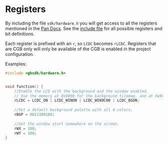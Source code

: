 # Registers

By including the file `sdk/hardware.h` you will get access to all the registers mentioned in the [Pan Docs](https://gbdev.io/pandocs/). See the [include file](https://github.com/daid/gbsdk/blob/master/inc/sdk/hardware.h) for all possible registers and bit definitions.

Each register is prefixed with an `r`, so `LCDC` becomes `rLCDC`. Registers that are CGB only will only be available of the CGB is enabled in the project configuration.

Examples:
```c
#include <gbsdk/hardware.h>


void function() {
	//Enable the LCD with the background and the window enabled.
	// Use the memory at 0x9800 for the background tilemap, and at 0x9C00 for the window tilemap.
	rLCDC = LCDC_ON | LCDC_WINON | LCDC_WIN9C00 | LCDC_BGON;
	
	//Set a default background palette with all 4 colors.
	rBGP = 0b11100100;
	
	//Set the window start somewhere on the screen.
	rWX = 100;
	rWY = 100;
}
```